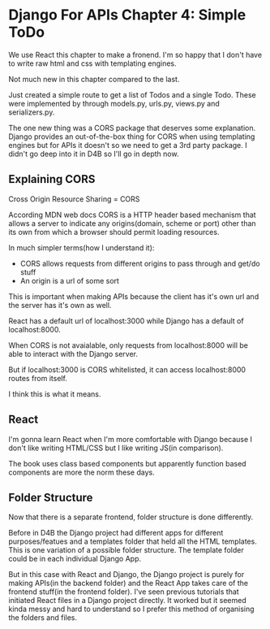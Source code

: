 # Django For APIs Chapter 4: Simple ToDo

We use React this chapter to make a fronend. I'm so happy that I don't have to write raw html and css with templating engines.

Not much new in this chapter compared to the last. 

Just created a simple route to get a list of Todos and a single Todo. These were implemented by through models.py, urls.py, views.py and serializers.py.

The one new thing was a CORS package that deserves some explanation. Django provides an out-of-the-box thing for CORS when using templating engines but for APIs it doesn't so we need to get a 3rd party package. I didn't go deep into it in D4B so I'll go in depth now.

## Explaining CORS
Cross Origin Resource Sharing = CORS

According MDN web docs CORS is a HTTP header based mechanism that allows a server to indicate any origins(domain, scheme or port) other than its own from which a browser should permit loading resources.

In much simpler terms(how I understand it):
* CORS allows requests from different origins to pass through and get/do stuff
* An origin is a url of some sort

This is important when making APIs because the client has it's own url and the server has it's own as well.

React has a default url of localhost:3000 while Django has a default of localhost:8000.

When CORS is not avaialable, only requests from localhost:8000 will be able to interact with the Django server.

But if localhost:3000 is CORS whitelisted, it can access localhost:8000 routes from itself.

I think this is what it means.

## React
I'm gonna learn React when I'm more comfortable with Django because I don't like writing HTML/CSS but I like writing JS(in comparison).

The book uses class based components but apparently function based components are more the norm these days.

## Folder Structure
Now that there is a separate frontend, folder structure is done differently.

Before in D4B the Django project had different apps for different purposes/featues and a templates folder that held all the HTML templates. This is one variation of a possible folder structure. The template folder could be in each individual Django App.

But in this case with React and Django, the Django project is purely for making APIs(in the backend folder) and the React App takes care of the frontend stuff(in the frontend folder). I've seen previous tutorials that initiated React files in a Django project directly. It worked but it seemed kinda messy and hard to understand so I prefer this method of organising the folders and files.